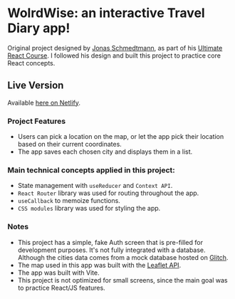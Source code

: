 # WolrdWise: an interactive Travel Diary app!

Original project designed by [Jonas Schmedtmann](https://github.com/jonasschmedtmann), as part of his [Ultimate React Course](https://www.udemy.com/course/the-ultimate-react-course/). I followed his design and built this project to practice core React concepts.

## Live Version

Available [here on Netlify](https://worldwise-tsm13.netlify.app/).

### Project Features

- Users can pick a location on the map, or let the app pick their location based on their current coordinates.
- The app saves each chosen city and displays them in a list.

### Main technical concepts applied in this project:

- State management with `useReducer` and `Context API`.
- `React Router` library was used for routing throughout the app.
- `useCallback` to memoize functions.
- `CSS modules` library was used for styling the app.

### Notes

- This project has a simple, fake Auth screen that is pre-filled for development purposes. It's not fully integrated with a database. Although the cities data comes from a mock database hosted on [Glitch](https://glitch.com/).
- The map used in this app was built with the [Leaflet API](https://react-leaflet.js.org/).
- The app was built with Vite.
- This project is not optimized for small screens, since the main goal was to practice React/JS features.

